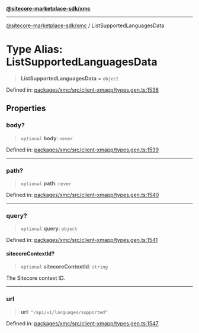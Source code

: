[**@sitecore-marketplace-sdk/xmc**](../README.md)

***

[@sitecore-marketplace-sdk/xmc](../README.md) / ListSupportedLanguagesData

# Type Alias: ListSupportedLanguagesData

> **ListSupportedLanguagesData** = `object`

Defined in: [packages/xmc/src/client-xmapp/types.gen.ts:1538](https://github.com/Sitecore/sitecore-marketplace-sdk/blob/af886e6134b8d1079ef5b8ef70b7eb2f1d9c8aeb/packages/xmc/src/client-xmapp/types.gen.ts#L1538)

## Properties

### body?

> `optional` **body**: `never`

Defined in: [packages/xmc/src/client-xmapp/types.gen.ts:1539](https://github.com/Sitecore/sitecore-marketplace-sdk/blob/af886e6134b8d1079ef5b8ef70b7eb2f1d9c8aeb/packages/xmc/src/client-xmapp/types.gen.ts#L1539)

***

### path?

> `optional` **path**: `never`

Defined in: [packages/xmc/src/client-xmapp/types.gen.ts:1540](https://github.com/Sitecore/sitecore-marketplace-sdk/blob/af886e6134b8d1079ef5b8ef70b7eb2f1d9c8aeb/packages/xmc/src/client-xmapp/types.gen.ts#L1540)

***

### query?

> `optional` **query**: `object`

Defined in: [packages/xmc/src/client-xmapp/types.gen.ts:1541](https://github.com/Sitecore/sitecore-marketplace-sdk/blob/af886e6134b8d1079ef5b8ef70b7eb2f1d9c8aeb/packages/xmc/src/client-xmapp/types.gen.ts#L1541)

#### sitecoreContextId?

> `optional` **sitecoreContextId**: `string`

The Sitecore context ID.

***

### url

> **url**: `"/api/v1/languages/supported"`

Defined in: [packages/xmc/src/client-xmapp/types.gen.ts:1547](https://github.com/Sitecore/sitecore-marketplace-sdk/blob/af886e6134b8d1079ef5b8ef70b7eb2f1d9c8aeb/packages/xmc/src/client-xmapp/types.gen.ts#L1547)
